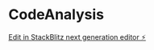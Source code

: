 # CodeAnalysis

[Edit in StackBlitz next generation editor ⚡️](https://stackblitz.com/~/github.com/same-lin/CodeAnalysis)